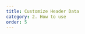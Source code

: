 ```yaml
---
title: Customize Header Data
category: 2. How to use
order: 5
---
```



<!-- ## About Customize Header Data -->

<!-- TODO - 개요 및 사용방법을 자세히 다뤄야됩니다.  -->

<!-- UserData 넣는법

당신은 플러그인 수정 없이 USTRUCT가 적용된 Struct를 손쉽게 Header Data에 첨가하여 Serialize/Deserialize할 수 있습니다. (당연히 직접 Serialize할 필요는 없습니다.)

사용 방법은 Customize에 포함되어 있습니다.

사용방법
- C++의 경우
- Blueprint의 경우 -->


<!-- ## BloodStain 없이 직접 만드는 법 -->

<!-- TODO -  -->
<!-- ## Cusom User Data 넣는 법

### RecordComponent에 대해 User Data를 추가하는 법
#### C++의 경우
URecordComponent::SetRecordActorUserData<T>
if T is not USTRUCT() struct, Compile Error


#### Blueprint의 경우
URecordComponent::SetRecordActorUserData<T>
if T is not USTRUCT() struct, Compile Error

 -->




<!-- TODO Pending에  -->

<!-- ## Template Example -->
<!-- TODO - Customize하는 걸 순차적으로 Tutorial 마냥 -->

<!-- 어떻게 Custom한 걸 사용할 수 있는가 -->